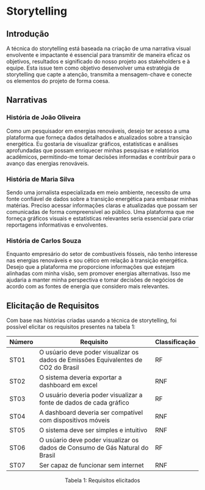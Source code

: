 # Storytelling

## Introdução

A técnica do storytelling está baseada na criação de uma narrativa visual envolvente e impactante é essencial para transmitir de maneira eficaz os objetivos, resultados e significado do nosso projeto aos stakeholders e à equipe. Esta issue tem como objetivo desenvolver uma estratégia de storytelling que capte a atenção, transmita a mensagem-chave e conecte os elementos do projeto de forma coesa.

## Narrativas

### História de João Oliveira

Como um pesquisador em energias renováveis, desejo ter acesso a uma plataforma que forneça dados detalhados e atualizados sobre a transição energética. Eu gostaria de visualizar gráficos, estatísticas e análises aprofundadas que possam enriquecer minhas pesquisas e relatórios acadêmicos, permitindo-me tomar decisões informadas e contribuir para o avanço das energias renováveis.

### História de Maria Silva

Sendo uma jornalista especializada em meio ambiente, necessito de uma fonte confiável de dados sobre a transição energética para embasar minhas matérias. Preciso acessar informações claras e atualizadas que possam ser comunicadas de forma compreensível ao público. Uma plataforma que me forneça gráficos visuais e estatísticas relevantes seria essencial para criar reportagens informativas e envolventes.

### História de Carlos Souza
Enquanto empresário do setor de combustíveis fósseis, não tenho interesse nas energias renováveis e sou cético em relação à transição energética. Desejo que a plataforma me proporcione informações que estejam alinhadas com minha visão, sem promover energias alternativas. Isso me ajudaria a manter minha perspectiva e tomar decisões de negócios de acordo com as fontes de energia que considero mais relevantes.


## Elicitação de Requisitos

Com base nas histórias criadas usando a técnica de storytelling, foi possível elicitar os requisitos presentes na tabela 1:

  
| Número | Requisito                                                                    | Classificação |
| ------ | ---------------------------------------------------------------------------- | ------------- |
| ST01   |  O usúario deve poder visualizar os dados de Emissões Equivalentes de CO2 do Brasil                               | RF            |
| ST02   |  O sistema deveria exportar a dashboard em excel                                                 | RNF            |
| ST03   |  O usuário deveria poder visualizar a fonte de dados de cada gráfico                                           | RF            |
| ST04   |  A dashboard deveria ser compatível com dispositivos móveis                                                           | RNF            |
| ST05   |  O sistema deve ser simples e intuitivo | RNF           |
| ST06   |  O usúario deve poder visualizar os dados de Consumo de Gás Natural do Brasil                                | RF            |
| ST07   | Ser capaz de funcionar sem internet                                          | RNF           |
<center>
<p align="center"> Tabela 1: Requisitos elicitados </p>


